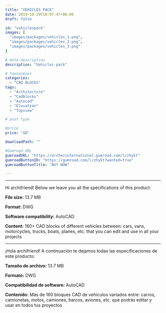 ```yaml
---
title: "VEHICLES PACK"
date: 2019-10-29T10:07:47+06:00
draft: false

id: "vehiclespack"
images: [
  "images/packages/vehicles_1.png",
  "images/packages/vehicles_2.png",
  "images/packages/vehicles_3.png"
]

# meta description
description: "Vehicles pack"

# taxonomies
categories:
  - "CAD BLOCKS"
tags:
  - "Architecture"
  - "Cadblocks"
  - "Autocad"
  - "Elevation"
  - "Topview"

# post type

#price
price: "$8"

downloadPath: ""

#Gumroad URL
gumroadURL: "https://archezinternational.gumroad.com/l/zhykt"
gumroadButtonID: "https://gumroad.com/l/zhykt?wanted=true"
gumroadButtonTitle: "BUY NOW"

---
```


___

Hi archifriend! Below we leave you all the specifications of this product:

**File size:** 13.7 MB

**Format:** DWG

**Software compatibility:** AutoCAD

**Content:** 160+ CAD blocks of different vehicles between: cars, vans, motorcycles, trucks, boats, planes, etc. that you can edit and use in all your projects

_____

¡Hola archifriend! A continuación te dejamos todas las especificaciones de este producto:

**Tamaño de archivo:** 13.7 MB

**Formato:** DWG

**Compatibilidad de software:** AutoCAD

**Contenido:** Más de 160 bloques CAD de vehiculos variados entre: carros, camionetas, motos, camiones, barcos, aviones, etc. que podrás editar y usar en todos tus proyectos